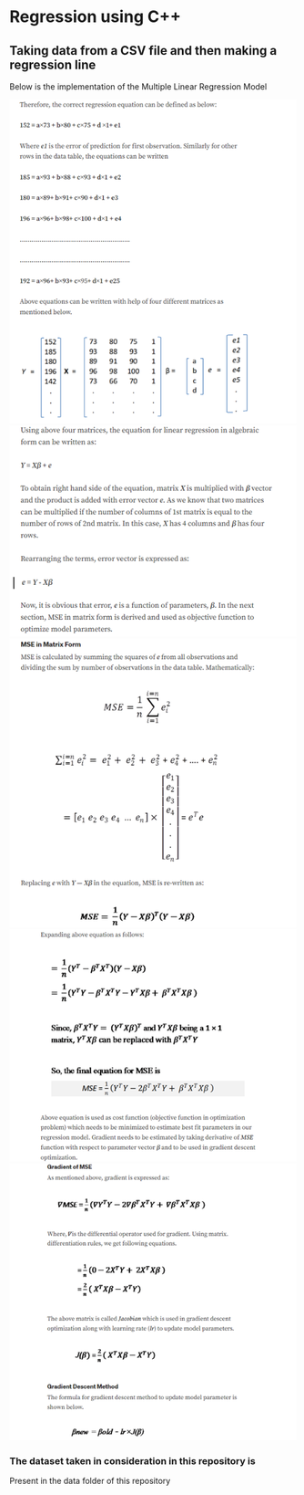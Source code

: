 # Regression using C++

## Taking data from a CSV file and then making a regression line

Below is the implementation of the Multiple Linear Regression Model

![alt text](./resources/Picture1.png "1st Part")
![alt text](./resources/Picture2.png "2nd Part")
![alt text](./resources/Picture3.png "3rd Part")
![alt text](./resources/Picture4.png "4th Part")
![alt text](./resources/Picture5.png "5th Part")

### The dataset taken in consideration in this repository is 

Present in the data folder of this repository
